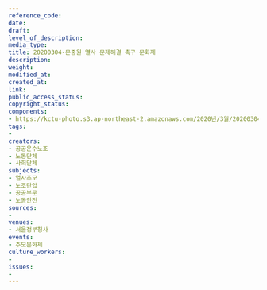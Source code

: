 ```yaml
---
reference_code: 
date: 
draft: 
level_of_description: 
media_type: 
title: 20200304-문중원 열사 문제해결 촉구 문화제
description: 
weight: 
modified_at: 
created_at: 
link: 
public_access_status: 
copyright_status: 
components:
- https://kctu-photo.s3.ap-northeast-2.amazonaws.com/2020년/3월/20200304-문중원+열사+문제해결+촉구+문화제/_BBS7694.jpg
tags:
- 
creators:
- 공공운수노조
- 노동단체
- 사회단체
subjects:
- 열사추모
- 노조탄압
- 공공부문
- 노동안전
sources:
- 
venues:
- 서울정부청사
events:
- 추모문화제
culture_workers:
- 
issues:
- 
---
```

